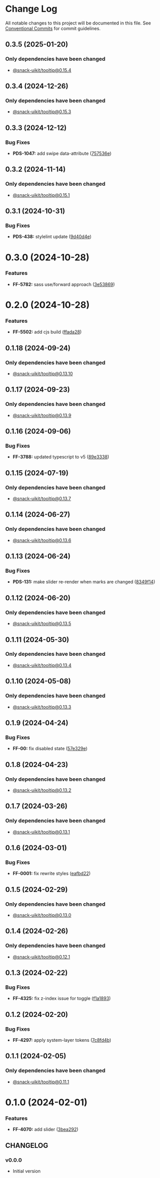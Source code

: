 # Change Log

All notable changes to this project will be documented in this file.
See [Conventional Commits](https://conventionalcommits.org) for commit guidelines.

## 0.3.5 (2025-01-20)

### Only dependencies have been changed
* [@snack-uikit/tooltip@0.15.4](https://github.com/cloud-ru-tech/snack-uikit/blob/master/packages/tooltip/CHANGELOG.md)





## 0.3.4 (2024-12-26)

### Only dependencies have been changed
* [@snack-uikit/tooltip@0.15.3](https://github.com/cloud-ru-tech/snack-uikit/blob/master/packages/tooltip/CHANGELOG.md)





## 0.3.3 (2024-12-12)


### Bug Fixes

* **PDS-1047:** add swipe data-attribute ([757536e](https://github.com/cloud-ru-tech/snack-uikit/commit/757536e474be635570f5fef3953bb7f9711652a4))





## 0.3.2 (2024-11-14)

### Only dependencies have been changed
* [@snack-uikit/tooltip@0.15.1](https://github.com/cloud-ru-tech/snack-uikit/blob/master/packages/tooltip/CHANGELOG.md)





## 0.3.1 (2024-10-31)


### Bug Fixes

* **PDS-438:** stylelint update ([9d40d4e](https://github.com/cloud-ru-tech/snack-uikit/commit/9d40d4eb445eeaaca5a2dc1f6421d496f86aeac3))





# 0.3.0 (2024-10-28)


### Features

* **FF-5782:** sass use/forward approach ([3e53869](https://github.com/cloud-ru-tech/snack-uikit/commit/3e53869ace864a7718e434b7f410c15dbd911cd5))





# 0.2.0 (2024-10-28)


### Features

* **FF-5502:** add cjs build ([ffada28](https://github.com/cloud-ru-tech/snack-uikit/commit/ffada28bfdc37ea760eb1c8759342e680bdf8dd6))





## 0.1.18 (2024-09-24)

### Only dependencies have been changed
* [@snack-uikit/tooltip@0.13.10](https://github.com/cloud-ru-tech/snack-uikit/blob/master/packages/tooltip/CHANGELOG.md)





## 0.1.17 (2024-09-23)

### Only dependencies have been changed
* [@snack-uikit/tooltip@0.13.9](https://github.com/cloud-ru-tech/snack-uikit/blob/master/packages/tooltip/CHANGELOG.md)





## 0.1.16 (2024-09-06)


### Bug Fixes

* **FF-3788:** updated typescript to v5 ([89e3338](https://github.com/cloud-ru-tech/snack-uikit/commit/89e3338a3ef4df24e4c20d9a9c8cd16e7934ba63))





## 0.1.15 (2024-07-19)

### Only dependencies have been changed
* [@snack-uikit/tooltip@0.13.7](https://github.com/cloud-ru-tech/snack-uikit/blob/master/packages/tooltip/CHANGELOG.md)





## 0.1.14 (2024-06-27)

### Only dependencies have been changed
* [@snack-uikit/tooltip@0.13.6](https://github.com/cloud-ru-tech/snack-uikit/blob/master/packages/tooltip/CHANGELOG.md)





## 0.1.13 (2024-06-24)


### Bug Fixes

* **PDS-131:** make slider re-render when marks are changed ([8349f14](https://github.com/cloud-ru-tech/snack-uikit/commit/8349f140b775a717bcd315381704b9760a28d68c))





## 0.1.12 (2024-06-20)

### Only dependencies have been changed
* [@snack-uikit/tooltip@0.13.5](https://github.com/cloud-ru-tech/snack-uikit/blob/master/packages/tooltip/CHANGELOG.md)





## 0.1.11 (2024-05-30)

### Only dependencies have been changed
* [@snack-uikit/tooltip@0.13.4](https://github.com/cloud-ru-tech/snack-uikit/blob/master/packages/tooltip/CHANGELOG.md)





## 0.1.10 (2024-05-08)

### Only dependencies have been changed
* [@snack-uikit/tooltip@0.13.3](https://github.com/cloud-ru-tech/snack-uikit/blob/master/packages/tooltip/CHANGELOG.md)





## 0.1.9 (2024-04-24)


### Bug Fixes

* **FF-00:** fix disabled state ([57e329e](https://github.com/cloud-ru-tech/snack-uikit/commit/57e329e2acc9b092df6026e96011f17b86349e9b))





## 0.1.8 (2024-04-23)

### Only dependencies have been changed
* [@snack-uikit/tooltip@0.13.2](https://github.com/cloud-ru-tech/snack-uikit/blob/master/packages/tooltip/CHANGELOG.md)





## 0.1.7 (2024-03-26)

### Only dependencies have been changed
* [@snack-uikit/tooltip@0.13.1](https://github.com/cloud-ru-tech/snack-uikit/blob/master/packages/tooltip/CHANGELOG.md)





## 0.1.6 (2024-03-01)


### Bug Fixes

* **FF-0001:** fix rewrite styles ([eafbd22](https://github.com/cloud-ru-tech/snack-uikit/commit/eafbd22bcd4fb72d11089bb0c810e03442420f6c))





## 0.1.5 (2024-02-29)

### Only dependencies have been changed
* [@snack-uikit/tooltip@0.13.0](https://github.com/cloud-ru-tech/snack-uikit/blob/master/packages/tooltip/CHANGELOG.md)





## 0.1.4 (2024-02-26)

### Only dependencies have been changed
* [@snack-uikit/tooltip@0.12.1](https://github.com/cloud-ru-tech/snack-uikit/blob/master/packages/tooltip/CHANGELOG.md)





## 0.1.3 (2024-02-22)


### Bug Fixes

* **FF-4325:** fix z-index issue for toggle ([f1a1893](https://github.com/cloud-ru-tech/snack-uikit/commit/f1a189322ede924791c263bc9ecbb75393218c31))





## 0.1.2 (2024-02-20)


### Bug Fixes

* **FF-4297:** apply system-layer tokens ([7c8fd4b](https://github.com/cloud-ru-tech/snack-uikit/commit/7c8fd4b5334360b2fc31da92973b6835ffa287af))





## 0.1.1 (2024-02-05)

### Only dependencies have been changed
* [@snack-uikit/tooltip@0.11.1](https://github.com/cloud-ru-tech/snack-uikit/blob/master/packages/tooltip/CHANGELOG.md)





# 0.1.0 (2024-02-01)


### Features

* **FF-4070:** add slider ([3bea292](https://github.com/cloud-ru-tech/snack-uikit/commit/3bea2924af090a44a22f3028e043e69bd0a4225d))





## CHANGELOG

### v0.0.0

- Initial version
